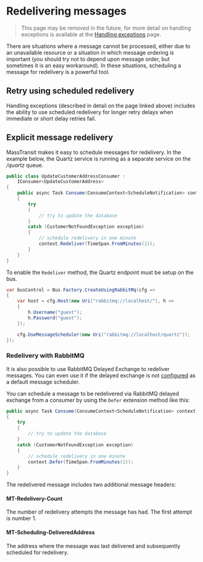 # Redelivering messages

> This page may be removed in the future, for more detail on handling exceptions is available at the [Handling exceptions](usage/exception.md) page.

There are situations where a message cannot be processed, either due to an unavailable resource or a situation in which message ordering is important (you should try not to depend upon message order, but sometimes it is an easy workaround). In these situations, scheduling a message for redelivery is a powerful tool.

## Retry using scheduled redelivery

Handling exceptions (described in detail on the page linked above) includes the ability to use scheduled redelivery for longer retry delays when immediate or short delay retries fail.

## Explicit message redelivery

MassTransit makes it easy to schedule messages for redelivery. In the example below, the Quartz service is running as a separate service on the */quartz* queue.

```csharp
public class UpdateCustomerAddressConsumer :
    IConsumer<UpdateCustomerAddress>
{
    public async Task Consume(ConsumeContext<ScheduleNotification> context)
    {
        try
        {
            // try to update the database
        }
        catch (CustomerNotFoundException exception)
        {
            // schedule redelivery in one minute
            context.Redeliver(TimeSpan.FromMinutes(1));
        }
    }
}
```

To enable the `Redeliver` method, the Quartz endpoint must be setup on the bus.

```csharp
var busControl = Bus.Factory.CreateUsingRabbitMq(cfg =>
{
    var host = cfg.Host(new Uri("rabbitmq://localhost/"), h =>
    {
        h.Username("guest");
        h.Password("guest");
    });

    cfg.UseMessageScheduler(new Uri("rabbitmq://localhost/quartz"));
});
```

### Redelivery with RabbitMQ

It is also possible to use RabbitMQ Delayed Exchange to redeliver messages. You can even use it if the delayed exchange is not [configured](rabbitmq-delayed.md) as a default message scheduler.

You can schedule a message to be redelivered via RabbitMQ delayed exchange from a consumer by using the `Defer` extension method like this:

```csharp
public async Task Consume(ConsumeContext<ScheduleNotification> context)
{
    try
    {
        // try to update the database
    }
    catch (CustomerNotFoundException exception)
    {
        // schedule redelivery in one minute
        context.Defer(TimeSpan.FromMinutes(1));
    }
}
```


The redelivered message includes two additional message headers:

#### MT-Redelivery-Count
  The number of redelivery attempts the message has had. The first attempt is number 1.

#### MT-Scheduling-DeliveredAddress
  The address where the message was last delivered and subsequently scheduled for redelivery.
